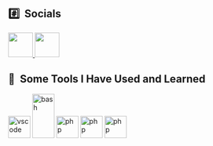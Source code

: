 <h2> #️⃣ &nbsp;Socials</h2>
<p align="left">
  <a href="https://www.instagram.com/thepiyushmalhotra](https://www.instagram.com/dmjhocking/">
  <img height="50" src="https://user-images.githubusercontent.com/46517096/166974368-9798f39f-1f46-499c-b14e-81f0a3f83a06.png"/>
</a>

<a href="www.linkedin.com/in/david-hocking/">
  <img  height="50" src="https://github.com/user-attachments/assets/eb6b61af-8805-41e1-8447-62833de49bf0" />
</a>
</p>

<h2> 🚀 &nbsp;Some Tools I Have Used and Learned</h2>
<p align="left">
<img src="https://cdn.jsdelivr.net/gh/devicons/devicon/icons/vscode/vscode-original.svg" alt="vscode" width="45" height="45"/>
<img src="https://rustacean.net/assets/rustacean-orig-noshadow.svg" alt="bash" width="45" height="90"/>
<img src="https://banner2.cleanpng.com/20180802/tpl/8d69cc4026ef9ea2fbc9f5972dd52fe7.webp" alt="php" width="45" height="45"/>
<img src="https://a.thumbs.redditmedia.com/TgCwYGguItaoCO5T9B3_d_LT_yiUaNL4-nuMp6neH70.png" alt="php" width="45" height="45"/>
<img src="https://upload.wikimedia.org/wikipedia/commons/6/6a/JavaScript-logo.png" alt="php" width="45" height="45"/>
</p>
